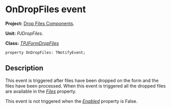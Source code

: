 # OnDropFiles event #

**Project:** [Drop Files Components](DropFilesComponents.md).

**Unit:** _PJDropFiles_.

**Class:** _[TPJFormDropFiles](TPJFormDropFiles.md)_

```
property OnDropFiles: TNotifyEvent;
```

## Description ##

This event is triggered after files have been dropped on the form and the files have been processed. When this event is triggered all the dropped files are available in the _[Files](TPJFormDropFilesFiles.md)_  property.

This event is not triggered when the _[Enabled](TPJFormDropFilesEnabled.md)_ property is False.